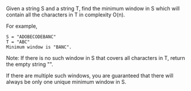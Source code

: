 Given a string S and a string T, find the minimum window in S which will contain all the characters in T in complexity O(n).

For example,
```
S = "ADOBECODEBANC"
T = "ABC"
Minimum window is "BANC".
```
Note:
If there is no such window in S that covers all characters in T, return the empty string "".

If there are multiple such windows, you are guaranteed that there will always be only one unique minimum window in S.
